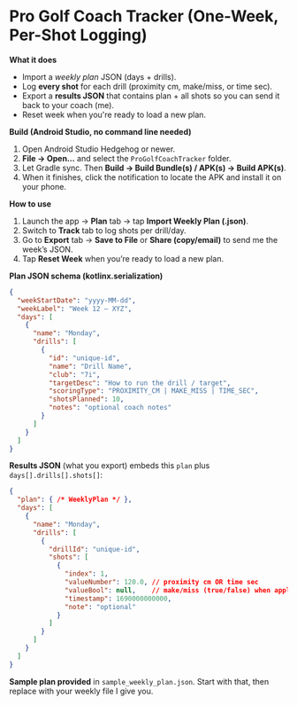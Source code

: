 # Pro Golf Coach Tracker (One-Week, Per-Shot Logging)

**What it does**
- Import a *weekly plan* JSON (days + drills).
- Log **every shot** for each drill (proximity cm, make/miss, or time sec).
- Export a **results JSON** that contains plan + all shots so you can send it back to your coach (me).
- Reset week when you're ready to load a new plan.

**Build (Android Studio, no command line needed)**
1. Open Android Studio Hedgehog or newer.
2. **File → Open…** and select the `ProGolfCoachTracker` folder.
3. Let Gradle sync. Then **Build → Build Bundle(s) / APK(s) → Build APK(s)**.
4. When it finishes, click the notification to locate the APK and install it on your phone.

**How to use**
1. Launch the app → **Plan** tab → tap **Import Weekly Plan (.json)**.
2. Switch to **Track** tab to log shots per drill/day.
3. Go to **Export** tab → **Save to File** or **Share (copy/email)** to send me the week’s JSON.
4. Tap **Reset Week** when you’re ready to load a new plan.

**Plan JSON schema (kotlinx.serialization)**
```json
{
  "weekStartDate": "yyyy-MM-dd",
  "weekLabel": "Week 12 – XYZ",
  "days": [
    {
      "name": "Monday",
      "drills": [
        {
          "id": "unique-id",
          "name": "Drill Name",
          "club": "7i",
          "targetDesc": "How to run the drill / target",
          "scoringType": "PROXIMITY_CM | MAKE_MISS | TIME_SEC",
          "shotsPlanned": 10,
          "notes": "optional coach notes"
        }
      ]
    }
  ]
}
```

**Results JSON** (what you export) embeds this `plan` plus `days[].drills[].shots[]`:
```json
{
  "plan": { /* WeeklyPlan */ },
  "days": [
    {
      "name": "Monday",
      "drills": [
        {
          "drillId": "unique-id",
          "shots": [
            {
              "index": 1,
              "valueNumber": 120.0, // proximity cm OR time sec
              "valueBool": null,    // make/miss (true/false) when applicable
              "timestamp": 1690000000000,
              "note": "optional"
            }
          ]
        }
      ]
    }
  ]
}
```

**Sample plan provided** in `sample_weekly_plan.json`. Start with that, then replace with your weekly file I give you.
